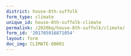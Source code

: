 ```yaml
---
district: house-8th-suffolk
form_type: climate
unique_id: house-8th-suffolk-climate
permalink: /2020bq/house-8th-suffolk/climate/
form_id: '201705916871054'
layout: form
doc_img: CLIMATE-00001
---
```

